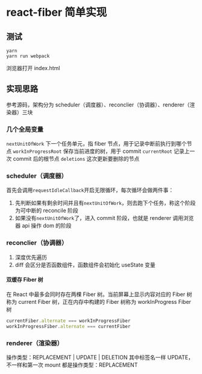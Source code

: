 # react-fiber 简单实现

## 测试

```shell
yarn
yarn run webpack
```

浏览器打开 index.html

## 实现思路

参考源码，架构分为 scheduler（调度器）、reconclier（协调器）、renderer（渲染器）三块

### 几个全局变量

`nextUnitOfWork` 下一个任务单元，指 fiber 节点，用于记录中断前执行到哪个节点
`workInProgressRoot` 保存当前进度的树，用于 commit
`currentRoot` 记录上一次 commit 后的根节点
`deletions` 这次更新要删除的节点

### scheduler（调度器）

首先会调用`requestIdleCallback`开启无限循环，每次循环会做两件事：

1. 先判断如果有剩余时间并且有`nextUnitOfWork`，则去跑下个任务，称这个阶段为可中断的 reconcile 阶段
2. 如果没有`nextUnitOfWork`了，进入 commit 阶段，也就是 renderer 调用浏览器 api 操作 dom 的阶段

### reconclier（协调器）

1. 深度优先遍历
2. diff 会区分是否函数组件，函数组件会初始化 useState 变量

#### 双缓存 Fiber 树

在 React 中最多会同时存在两棵 Fiber 树。当前屏幕上显示内容对应的 Fiber 树称为 current Fiber 树，正在内存中构建的 Fiber 树称为 workInProgress Fiber 树

```javascript
currentFiber.alternate === workInProgressFiber
workInProgressFiber.alternate === currentFiber
```

### renderer（渲染器）

操作类型：REPLACEMENT | UPDATE | DELETION
其中标签名一样 UPDATE，不一样和第一次 mount 都是操作类型：REPLACEMENT

